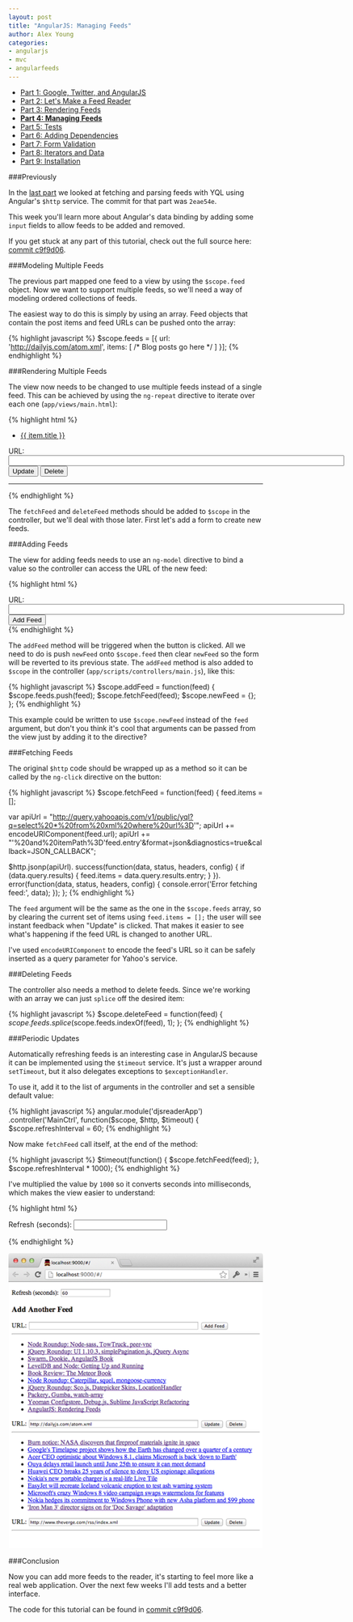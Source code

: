 ```yaml
---
layout: post
title: "AngularJS: Managing Feeds"
author: Alex Young
categories: 
- angularjs
- mvc
- angularfeeds
---
```


<ul class="parts">
  <li><a href="http://dailyjs.com/2013/04/11/angularjs-1/">Part 1: Google, Twitter, and AngularJS</a></li>
  <li><a href="http://dailyjs.com/2013/04/18/angularjs-2/">Part 2: Let's Make a Feed Reader</a></li>
  <li><a href="http://dailyjs.com/2013/04/25/angularjs-3/">Part 3: Rendering Feeds</a></li>
  <li><a href="http://dailyjs.com/2013/05/09/angularjs-4/"><strong>Part 4: Managing Feeds</strong></a></li>
  <li><a href="http://dailyjs.com/2013/05/16/angularjs-5/">Part 5: Tests</a></li>
  <li><a href="http://dailyjs.com/2013/05/30/angularjs-6/">Part 6: Adding Dependencies</a></li>
  <li><a href="http://dailyjs.com/2013/06/06/angularjs-7/">Part 7: Form Validation</a></li>
  <li><a href="http://dailyjs.com/2013/06/13/angularjs-8/">Part 8: Iterators and Data</a></li>
  <li><a href="http://dailyjs.com/2013/07/18/angularjs-9/">Part 9: Installation</a></li>
</ul>

###Previously

In the [last part](http://dailyjs.com/2013/04/25/angularjs-3/) we looked at fetching and parsing feeds with YQL using Angular's `$http` service.  The commit for that part was `2eae54e`.

This week you'll learn more about Angular's data binding by adding some `input` fields to allow feeds to be added and removed.

If you get stuck at any part of this tutorial, check out the full source here: [commit c9f9d06](https://github.com/alexyoung/djsreader/tree/c9f9d06258f4973018a1cc48c226642bbb32938f).

###Modeling Multiple Feeds

The previous part mapped one feed to a view by using the `$scope.feed` object.  Now we want to support multiple feeds, so we'll need a way of modeling ordered collections of feeds.

The easiest way to do this is simply by using an array.  Feed objects that contain the post items and feed URLs can be pushed onto the array:

{% highlight javascript %}
$scope.feeds = [{
  url: 'http://dailyjs.com/atom.xml',
  items: [ /* Blog posts go here */ ]
}];
{% endhighlight %}

###Rendering Multiple Feeds

The view now needs to be changed to use multiple feeds instead of a single feed.  This can be achieved by using the `ng-repeat` directive to iterate over each one (`app/views/main.html`):

{% highlight html %}
<div ng-repeat="feed in feeds">
  <ul>
    <li ng-repeat="item in feed.items"><a href="{{ item.link.href }}">{{ item.title }}</a></li>
  </ul>
  URL: <input size="80" ng-model="feed.url">
  <button ng-click="fetchFeed(feed)">Update</button>
  <button ng-click="deleteFeed(feed)">Delete</button>
  <hr />
</div>
{% endhighlight %}

The `fetchFeed` and `deleteFeed` methods should be added to `$scope` in the controller, but we'll deal with those later.  First let's add a form to create new feeds.

###Adding Feeds

The view for adding feeds needs to use an `ng-model` directive to bind a value so the controller can access the URL of the new feed:

{% highlight html %}
<div>
  URL: <input size="80" ng-model="newFeed.url">
  <button ng-click="addFeed(newFeed)">Add Feed</button>
</div>
{% endhighlight %}

The `addFeed` method will be triggered when the button is clicked.  All we need to do is push `newFeed` onto `$scope.feed` then clear `newFeed` so the form will be reverted to its previous state.  The `addFeed` method is also added to `$scope` in the controller (`app/scripts/controllers/main.js`), like this:

{% highlight javascript %}
$scope.addFeed = function(feed) {
  $scope.feeds.push(feed);
  $scope.fetchFeed(feed);
  $scope.newFeed = {};
};
{% endhighlight %}

This example could be written to use `$scope.newFeed` instead of the `feed` argument, but don't you think it's cool that arguments can be passed from the view just by adding it to the directive?

###Fetching Feeds

The original `$http` code should be wrapped up as a method so it can be called by the `ng-click` directive on the button:

{% highlight javascript %}
$scope.fetchFeed = function(feed) {
  feed.items = [];

  var apiUrl = "http://query.yahooapis.com/v1/public/yql?q=select%20*%20from%20xml%20where%20url%3D'";
  apiUrl += encodeURIComponent(feed.url);
  apiUrl += "'%20and%20itemPath%3D'feed.entry'&format=json&diagnostics=true&callback=JSON_CALLBACK";

  $http.jsonp(apiUrl).
    success(function(data, status, headers, config) {
      if (data.query.results) {
        feed.items = data.query.results.entry;
      }
    }).
    error(function(data, status, headers, config) {
      console.error('Error fetching feed:', data);
    });
};
{% endhighlight %}

The `feed` argument will be the same as the one in the `$scope.feeds` array, so by clearing the current set of items using `feed.items = [];` the user will see instant feedback when "Update" is clicked.  That makes it easier to see what's happening if the feed URL is changed to another URL.

I've used `encodeURIComponent` to encode the feed's URL so it can be safely inserted as a query parameter for Yahoo's service.

###Deleting Feeds

The controller also needs a method to delete feeds.  Since we're working with an array we can just `splice` off the desired item:

{% highlight javascript %}
$scope.deleteFeed = function(feed) {
  $scope.feeds.splice($scope.feeds.indexOf(feed), 1);
};
{% endhighlight %}

###Periodic Updates

Automatically refreshing feeds is an interesting case in AngularJS because it can be implemented using the `$timeout` service.  It's just a wrapper around `setTimeout`, but it also delegates exceptions to `$exceptionHandler`.

To use it, add it to the list of arguments in the controller and set a sensible default value:

{% highlight javascript %}
angular.module('djsreaderApp')
  .controller('MainCtrl', function($scope, $http, $timeout) {
    $scope.refreshInterval = 60;
{% endhighlight %}

Now make `fetchFeed` call itself, at the end of the method:

{% highlight javascript %}
$timeout(function() { $scope.fetchFeed(feed); }, $scope.refreshInterval * 1000);
{% endhighlight %}

I've multiplied the value by `1000` so it converts seconds into milliseconds, which makes the view easier to understand:

{% highlight html %}
<p>Refresh (seconds): <input ng-model="refreshInterval"></p>
{% endhighlight %}

![The finished result](/images/posts/angularpreview.png)

###Conclusion

Now you can add more feeds to the reader, it's starting to feel more like a real web application.  Over the next few weeks I'll add tests and a better interface.

The code for this tutorial can be found in [commit c9f9d06](https://github.com/alexyoung/djsreader/tree/c9f9d06258f4973018a1cc48c226642bbb32938f).


